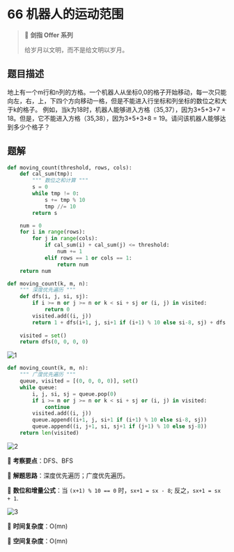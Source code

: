 # 66 机器人的运动范围

> 🌟 **剑指 Offer 系列**
>
> 给岁月以文明，而不是给文明以岁月。

## 题目描述

地上有一个m行和n列的方格。一个机器人从坐标0,0的格子开始移动，每一次只能向左，右，上，下四个方向移动一格，但是不能进入行坐标和列坐标的数位之和大于k的格子。 例如，当k为18时，机器人能够进入方格（35,37），因为3+5+3+7 = 18。但是，它不能进入方格（35,38），因为3+5+3+8 = 19。请问该机器人能够达到多少个格子？

## 题解

```python
def moving_count(threshold, rows, cols):
    def cal_sum(tmp):
        """ 数位之和计算 """
        s = 0
        while tmp != 0:
            s += tmp % 10
            tmp //= 10
        return s

    num = 0
    for i in range(rows):
        for j in range(cols):
            if cal_sum(i) + cal_sum(j) <= threshold:
                num += 1
            elif rows == 1 or cols == 1:
                return num
    return num
```

```python
def moving_count(k, m, n):
    """ 深度优先遍历 """
    def dfs(i, j, si, sj):
        if i >= m or j >= n or k < si + sj or (i, j) in visited:
            return 0
        visited.add((i, j))
        return 1 + dfs(i+1, j, si+1 if (i+1) % 10 else si-8, sj) + dfs(i, j+1, si, sj+1 if (j+1) % 10 else sj-8)
    
    visited = set()
    return dfs(0, 0, 0, 0)
```

![1](https://tva1.sinaimg.cn/large/007S8ZIlly1giuzu5s3szj315o0ls42y.jpg)

```python
def moving_count(k, m, n):
    """ 广度优先遍历 """
    queue, visited = [(0, 0, 0, 0)], set()
    while queue:
        i, j, si, sj = queue.pop(0)
        if i >= m or j >= n or k < si + sj or (i, j) in visited:
            continue
        visited.add((i, j))
        queue.append((i+1, j, si+1 if (i+1) % 10 else si-8, sj))
        queue.append((i, j+1, si, sj+1 if (j+1) % 10 else sj-8))
    return len(visited)
```

![2](https://tva1.sinaimg.cn/large/007S8ZIlly1giuzvmy7kpj31560miwhb.jpg)

🍥 **考察要点**：DFS、BFS

🍬 **解题思路**：深度优先遍历；广度优先遍历。

🍦 **数位和增量公式**：当 `(x+1) % 10 == 0` 时，`sx+1 = sx - 8`; 反之，`sx+1 = sx + 1`.

![3](https://tva1.sinaimg.cn/large/007S8ZIlly1giuzkdawapj314w0o2n5s.jpg)

🍉 **时间复杂度**：O(mn)

🍭 **空间复杂度**：O(mn)

